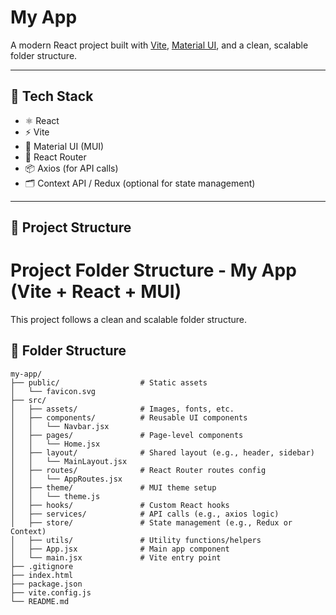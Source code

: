 # My App

A modern React project built with [Vite](https://vitejs.dev/), [Material UI](https://mui.com/), and a clean, scalable folder structure.

---

## 🔧 Tech Stack

- ⚛️ React
- ⚡ Vite
- 🎨 Material UI (MUI)
- 🧩 React Router
- 📦 Axios (for API calls)
- 🗂️ Context API / Redux (optional for state management)

---

## 📁 Project Structure

# Project Folder Structure - My App (Vite + React + MUI)

This project follows a clean and scalable folder structure.

## 📁 Folder Structure

```text
my-app/
├── public/                  # Static assets
│   └── favicon.svg
├── src/
│   ├── assets/              # Images, fonts, etc.
│   ├── components/          # Reusable UI components
│   │   └── Navbar.jsx
│   ├── pages/               # Page-level components
│   │   └── Home.jsx
│   ├── layout/              # Shared layout (e.g., header, sidebar)
│   │   └── MainLayout.jsx
│   ├── routes/              # React Router routes config
│   │   └── AppRoutes.jsx
│   ├── theme/               # MUI theme setup
│   │   └── theme.js
│   ├── hooks/               # Custom React hooks
│   ├── services/            # API calls (e.g., axios logic)
│   ├── store/               # State management (e.g., Redux or Context)
│   ├── utils/               # Utility functions/helpers
│   ├── App.jsx              # Main app component
│   └── main.jsx             # Vite entry point
├── .gitignore
├── index.html
├── package.json
├── vite.config.js
└── README.md
